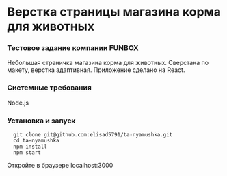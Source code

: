 # Верстка страницы магазина корма для животных

### Тестовое задание компании FUNBOX

Небольшая страничка магазина корма для животных. Сверстана по макету, верстка адаптивная. Приложение сделано на React.

### Системные требования

Node.js

### Установка и запуск

```
  git clone git@github.com:elisad5791/ta-nyamushka.git
  cd ta-nyamushka
  npm install
  npm start
```
  
Откройте в браузере localhost:3000
